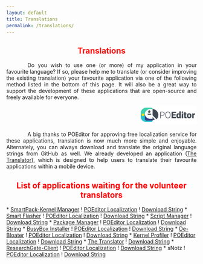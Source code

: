```yaml
---
layout: default
title: Translations
permalink: /translations/
---
```


<style>
    tab1 { padding-left: 4em; }
</style>

<h2 style="color: red; text-align: center">Translations</h2>

<p style="text-align: justify"><tab1>Do you wish to use one (or more) of my application in your favourite language? If so, please help me to translate (or consider improving the existing translation) your favourite application via one of the following method listed in the bottom of this page. It will also be a great way to support the development of these applications that are open-source and freely available for everyone.</tab1></p>

<p style="text-align: end"><a href="https://poeditor.com/" target="_blank"><img src="https://github.com/SmartPack/SmartPack.github.io/blob/master/asset/pic013.png?raw=true" alt="" width="150" height="50" /></a></p>

<p style="text-align: justify"><tab1>A big thanks to POEditor for approving free localization service for these applications, translation is now much more simple and enjoyable. Alternately, you can always download and translate the original language strings from GitHub as well. We already developed an application (<a href="{{ site.github.url }}/translator/">The Translator</a>), which is designed to help users to translate their favourite applications within a mobile device.</tab1></p>

<h2 style="color: red; text-align: center">List of applications waiting for the volunteer translators</h2>
* <a href="{{ site.github.url }}/spkm/">SmartPack-Kernel Manager</a> ! <a href="https://poeditor.com/join/project?hash=qWFlVfAlp5">POEditor Localization</a> ! <a href="https://github.com/SmartPack/SmartPack-Kernel-Manager/blob/master/app/src/main/res/values/strings.xml">Download String</a>
* <a href="{{ site.github.url }}/smartflasher/">Smart Flasher</a> ! <a href="https://poeditor.com/join/project?hash=FfSoHUrmwQ">POEditor Localization</a> ! <a href="https://github.com/SmartPack/SmartFlasher/blob/master/app/src/main/res/values/strings.xml">Download String</a>
* <a href="{{ site.github.url }}/scriptmanager/">Script Manager</a> ! <a href="https://github.com/SmartPack/ScriptManager/blob/master/app/src/main/res/values/strings.xml">Download String</a>
* <a href="{{ site.github.url }}/pm/">Package Manager</a> ! <a href="https://poeditor.com/join/project?hash=0CitpyI1Oc">POEditor Localization</a> ! <a href="https://github.com/SmartPack/PackageManager/blob/master/app/src/main/res/values/strings.xml">Download String</a>
* <a href="{{ site.github.url }}/bbi/">BusyBox Installer</a> ! <a href="https://poeditor.com/join/project?hash=JsnaHsMpUk">POEditor Localization</a> ! <a href="https://github.com/SmartPack/BusyBox-Installer/blob/master/app/src/main/res/values/strings.xml">Download String</a>
* <a href="{{ site.github.url }}/debloater/">De-Bloater</a> ! <a href="https://poeditor.com/join/project?hash=BZS89Ev3WG">POEditor Localization</a> ! <a href="https://github.com/sunilpaulmathew/De-Bloater/blob/master/app/src/main/res/values/strings.xml">Download String</a>
* <a href="{{ site.github.url }}/kp/">Kernel Profiler</a> ! <a href="https://poeditor.com/join/project?hash=ft5P8rw6Wt">POEditor Localization</a> ! <a href="https://github.com/SmartPack/KernelProfiler/blob/master/app/src/main/res/values/strings.xml">Download String</a>
* <a href="{{ site.github.url }}/translator/">The Translator</a> ! <a href="https://github.com/sunilpaulmathew/Translator/blob/master/app/src/main/res/values/strings.xml">Download String</a>
* <a href="{{ site.github.url }}/rg-client/">ResearchGate-Client</a> ! <a href="https://poeditor.com/join/project?hash=kJ4jzh31VK">POEditor Localization</a> ! <a href="https://github.com/sunilpaulmathew/RG-Client/blob/master/app/src/main/res/values/strings.xml">Download String</a>
* sNotz ! <a href="https://poeditor.com/join/project?hash=LOg2GmFfbV">POEditor Localization</a> ! <a href="https://github.com/sunilpaulmathew/sNotz/blob/master/app/src/main/res/values/strings.xml">Download String</a>
